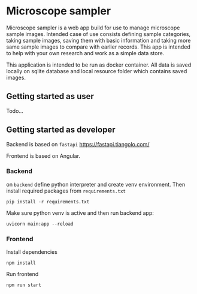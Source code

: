 # Microscope sampler

Microscope sampler is a web app build for use to manage microscope sample images. Intended
case of use consists defining sample categories, taking sample images, saving them with
basic information and taking more same sample images to compare with earlier records.
This app is intended to help with your own research and work as a simple data store.

This application is intended to be run as docker container. All data is saved locally
on sqlite database and local resource folder which contains saved images.

## Getting started as user

Todo...

## Getting started as developer

Backend is based on `fastapi` https://fastapi.tiangolo.com/

Frontend is based on Angular.

### Backend

on `backend` define python interpreter and create venv environment.
Then install required packages from `requirements.txt`

```shell
pip install -r requirements.txt
```

Make sure python venv is active and then run backend app:

```shell
uvicorn main:app --reload
```

### Frontend

Install dependencies

```shell
npm install
```

Run frontend

```shell
npm run start
```
